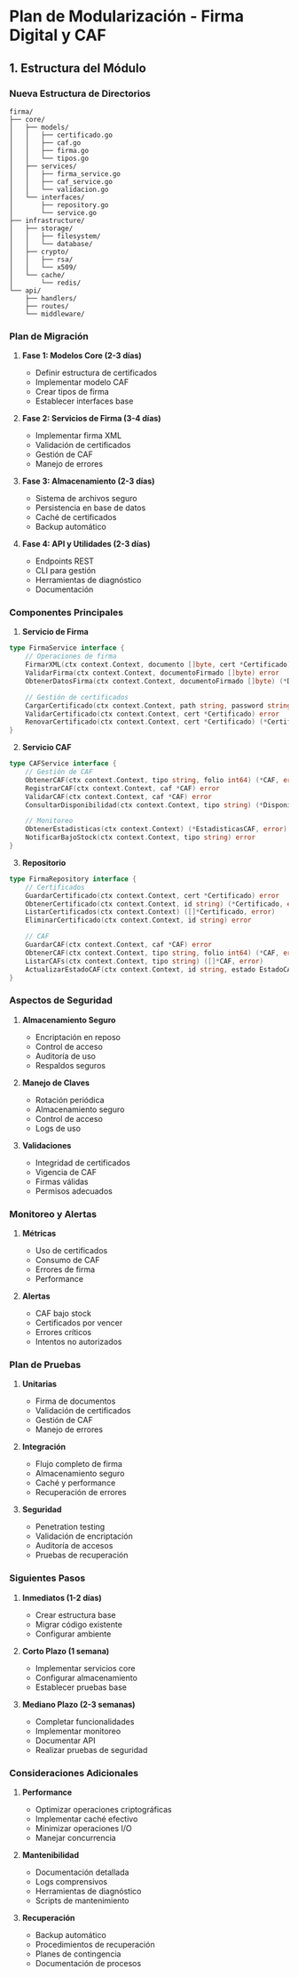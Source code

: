 # Plan de Modularización - Firma Digital y CAF

## 1. Estructura del Módulo

### Nueva Estructura de Directorios
```
firma/
├── core/
│   ├── models/
│   │   ├── certificado.go
│   │   ├── caf.go
│   │   ├── firma.go
│   │   └── tipos.go
│   ├── services/
│   │   ├── firma_service.go
│   │   ├── caf_service.go
│   │   └── validacion.go
│   └── interfaces/
│       ├── repository.go
│       └── service.go
├── infrastructure/
│   ├── storage/
│   │   ├── filesystem/
│   │   └── database/
│   ├── crypto/
│   │   ├── rsa/
│   │   └── x509/
│   └── cache/
│       └── redis/
└── api/
    ├── handlers/
    ├── routes/
    └── middleware/
```

### Plan de Migración

1. **Fase 1: Modelos Core (2-3 días)**
   - Definir estructura de certificados
   - Implementar modelo CAF
   - Crear tipos de firma
   - Establecer interfaces base

2. **Fase 2: Servicios de Firma (3-4 días)**
   - Implementar firma XML
   - Validación de certificados
   - Gestión de CAF
   - Manejo de errores

3. **Fase 3: Almacenamiento (2-3 días)**
   - Sistema de archivos seguro
   - Persistencia en base de datos
   - Caché de certificados
   - Backup automático

4. **Fase 4: API y Utilidades (2-3 días)**
   - Endpoints REST
   - CLI para gestión
   - Herramientas de diagnóstico
   - Documentación

### Componentes Principales

1. **Servicio de Firma**
```go
type FirmaService interface {
    // Operaciones de firma
    FirmarXML(ctx context.Context, documento []byte, cert *Certificado) ([]byte, error)
    ValidarFirma(ctx context.Context, documentoFirmado []byte) error
    ObtenerDatosFirma(ctx context.Context, documentoFirmado []byte) (*DatosFirma, error)

    // Gestión de certificados
    CargarCertificado(ctx context.Context, path string, password string) (*Certificado, error)
    ValidarCertificado(ctx context.Context, cert *Certificado) error
    RenovarCertificado(ctx context.Context, cert *Certificado) (*Certificado, error)
}
```

2. **Servicio CAF**
```go
type CAFService interface {
    // Gestión de CAF
    ObtenerCAF(ctx context.Context, tipo string, folio int64) (*CAF, error)
    RegistrarCAF(ctx context.Context, caf *CAF) error
    ValidarCAF(ctx context.Context, caf *CAF) error
    ConsultarDisponibilidad(ctx context.Context, tipo string) (*DisponibilidadCAF, error)

    // Monitoreo
    ObtenerEstadisticas(ctx context.Context) (*EstadisticasCAF, error)
    NotificarBajoStock(ctx context.Context, tipo string) error
}
```

3. **Repositorio**
```go
type FirmaRepository interface {
    // Certificados
    GuardarCertificado(ctx context.Context, cert *Certificado) error
    ObtenerCertificado(ctx context.Context, id string) (*Certificado, error)
    ListarCertificados(ctx context.Context) ([]*Certificado, error)
    EliminarCertificado(ctx context.Context, id string) error

    // CAF
    GuardarCAF(ctx context.Context, caf *CAF) error
    ObtenerCAF(ctx context.Context, tipo string, folio int64) (*CAF, error)
    ListarCAFs(ctx context.Context, tipo string) ([]*CAF, error)
    ActualizarEstadoCAF(ctx context.Context, id string, estado EstadoCAF) error
}
```

### Aspectos de Seguridad

1. **Almacenamiento Seguro**
   - Encriptación en reposo
   - Control de acceso
   - Auditoría de uso
   - Respaldos seguros

2. **Manejo de Claves**
   - Rotación periódica
   - Almacenamiento seguro
   - Control de acceso
   - Logs de uso

3. **Validaciones**
   - Integridad de certificados
   - Vigencia de CAF
   - Firmas válidas
   - Permisos adecuados

### Monitoreo y Alertas

1. **Métricas**
   - Uso de certificados
   - Consumo de CAF
   - Errores de firma
   - Performance

2. **Alertas**
   - CAF bajo stock
   - Certificados por vencer
   - Errores críticos
   - Intentos no autorizados

### Plan de Pruebas

1. **Unitarias**
   - Firma de documentos
   - Validación de certificados
   - Gestión de CAF
   - Manejo de errores

2. **Integración**
   - Flujo completo de firma
   - Almacenamiento seguro
   - Caché y performance
   - Recuperación de errores

3. **Seguridad**
   - Penetration testing
   - Validación de encriptación
   - Auditoría de accesos
   - Pruebas de recuperación

### Siguientes Pasos

1. **Inmediatos (1-2 días)**
   - Crear estructura base
   - Migrar código existente
   - Configurar ambiente

2. **Corto Plazo (1 semana)**
   - Implementar servicios core
   - Configurar almacenamiento
   - Establecer pruebas base

3. **Mediano Plazo (2-3 semanas)**
   - Completar funcionalidades
   - Implementar monitoreo
   - Documentar API
   - Realizar pruebas de seguridad

### Consideraciones Adicionales

1. **Performance**
   - Optimizar operaciones criptográficas
   - Implementar caché efectivo
   - Minimizar operaciones I/O
   - Manejar concurrencia

2. **Mantenibilidad**
   - Documentación detallada
   - Logs comprensivos
   - Herramientas de diagnóstico
   - Scripts de mantenimiento

3. **Recuperación**
   - Backup automático
   - Procedimientos de recuperación
   - Planes de contingencia
   - Documentación de procesos 